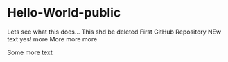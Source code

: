 Hello-World-public
==================

Lets see what this does... This shd be deleted
First GitHub Repository
NEw text
yes! more
More more more

Some more text
